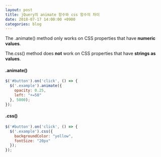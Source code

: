 ```yaml
---
layout: post
title: jQuery의 animate 함수와 css 함수의 차이
date: 2018-07-17 14:00:00 +0900
categories: blog
---
```


The .animate() method only works on CSS properties that have **numeric values**. 

The.css() method does **not** work on CSS properties that have **strings as values**.



#### .animate()

```javascript
$('#button').on('click', () => {
  $('.example').animate({
    opacity: 0.25,
    left: "+=50"
  }, 5000); 
});
```



#### .css()

```javascript
$('#button').on('click', () => {
  $('.example').css({
    backgroundColor: "yellow",
    fontSize: "20px"
  }); 
});
```
